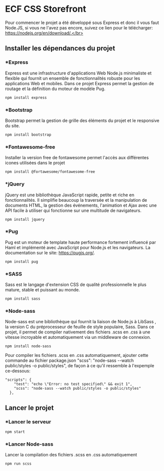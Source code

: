 # ECF CSS Storefront
Pour commencer le projet a été développé sous Express et donc il vous faut Node.JS, si vous ne l'avez pas encore, suivez ce lien pour le télécharger: https://nodejs.org/en/download/.</br>

## Installer les dépendances du projet
### *Express
Express est une infrastructure d'applications Web Node.js minimaliste et flexible qui fournit un ensemble de fonctionnalités robuste pour les applications Web et mobiles. Dans ce projet Express permet la gestion de routage et la définition du moteur de modèle Pug.
```
npm install express
```
### *Bootstrap
Bootstrap permet la gestion de grille des éléments du projet et le responsive du site.
```
npm install bootstrap
```
### *Fontawesome-free
Installer la version free de fontawesome permet l'accès aux différentes icones utilisées dans le projet
```
npm install @fortawesome/fontawesome-free
```
### *jQuery
jQuery est une bibliothèque JavaScript rapide, petite et riche en fonctionnalités. Il simplifie beaucoup la traversée et la manipulation de documents HTML, la gestion des événements, l'animation et Ajax avec une API facile à utiliser qui fonctionne sur une multitude de navigateurs.
```
npm install jquery
```
### *Pug
Pug est un moteur de template haute performance fortement influencé par Haml et implémenté avec JavaScript pour Node.js et les navigateurs. La documentation sur le site: https://pugjs.org/.
```
npm install pug
```
### *SASS
Sass est le langage d'extension CSS de qualité professionnelle le plus mature, stable et puissant au monde.
```
npm install sass
```
### *Node-sass
Node-sass est une bibliothèque qui fournit la liaison de Node.js à LibSass , la version C du préprocesseur de feuille de style populaire, Sass. Dans ce projet, il permet de compiler nativement des fichiers .scss en .css à une vitesse incroyable et automatiquement via un middleware de connexion.
```
npm install node-sass
```
Pour compiler les fichiers .scss en .css automatiquement, ajouter cette commande au fichier package.json "scss": "node-sass --watch public/styles -o public/styles", de façon à ce qu'il ressemble à l'expemple ce-dessous:
```
"scripts": {
    "test": "echo \"Error: no test specified\" && exit 1",
    "scss": "node-sass --watch public/styles -o public/styles"
  },
```
## Lancer le projet
### *Lancer le serveur
```
npm start
```
### *Lancer Node-sass
Lancer la compilation des fichiers .scss en .css automatiquement
```
npm run scss
```
